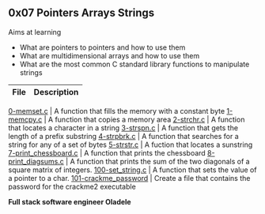 ## 0x07 Pointers Arrays Strings

Aims at learning
- What are pointers to pointers and how to use them
- What are multidimensional arrays and how to use them
- What are the most common C standard library functions to manipulate strings

File | Description
--- | ---

[0-memset.c](0-memset.c) | A function that fills the memory with a constant byte
[1-memcpy.c](1-memcpy.c) | A function that copies a memory area
[2-strchr.c](2-strchr.c) | A function that locates a character in a string
[3-strspn.c](3-strspn.c) | A function that gets the length of a prefix substring
[4-strpbrk.c](4-strpbrk.c) | A function that searches for a string for any of a set of bytes
[5-strstr.c](5-strstr.c) | A fuction that locates a sunstring
[7-print_chessboard.c](7-print_chessboard.c) | A function that prints the chessboard
[8-print_diagsums.c](8-print_diagsums.c) | A function that prints the sum of the two diagonals of a square matrix of integers.
[100-set_string.c](100-set_string.c) | A function that sets the value of a pointer to a char.
[101-crackme_password](101-crackme_password) | Create a file that contains the password for the crackme2 executable

__Full stack software engineer Oladele__
